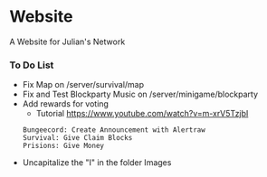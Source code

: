 # Website
A Website for Julian's Network

### To Do List
- Fix Map on /server/survival/map
- Fix and Test Blockparty Music on /server/minigame/blockparty
- Add rewards for voting
  - Tutorial https://www.youtube.com/watch?v=m-xrV5TzjbI
  ~~~
  Bungeecord: Create Announcement with Alertraw
  Survival: Give Claim Blocks
  Prisions: Give Money
  ~~~
- Uncapitalize the "I" in the folder Images
